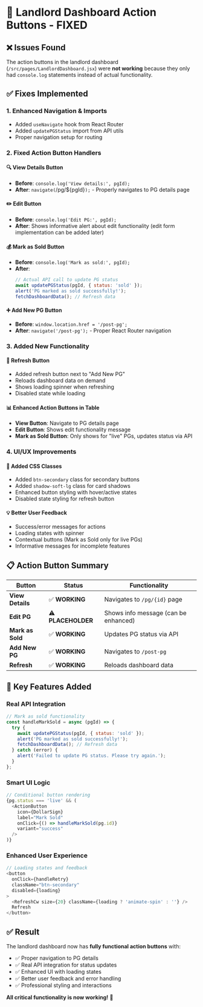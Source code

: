 # 🔧 Landlord Dashboard Action Buttons - FIXED

## ❌ **Issues Found**
The action buttons in the landlord dashboard (`/src/pages/LandlordDashboard.jsx`) were **not working** because they only had `console.log` statements instead of actual functionality.

## ✅ **Fixes Implemented**

### **1. Enhanced Navigation & Imports**
- Added `useNavigate` hook from React Router
- Added `updatePGStatus` import from API utils
- Proper navigation setup for routing

### **2. Fixed Action Button Handlers**

#### **🔍 View Details Button**
- **Before**: `console.log('View details:', pgId);`
- **After**: `navigate(`/pg/${pgId}`);` - Properly navigates to PG details page

#### **✏️ Edit Button**  
- **Before**: `console.log('Edit PG:', pgId);`
- **After**: Shows informative alert about edit functionality (edit form implementation can be added later)

#### **💰 Mark as Sold Button**
- **Before**: `console.log('Mark as sold:', pgId);`
- **After**: 
  ```javascript
  // Actual API call to update PG status
  await updatePGStatus(pgId, { status: 'sold' });
  alert('PG marked as sold successfully!');
  fetchDashboardData(); // Refresh data
  ```

#### **➕ Add New PG Button**
- **Before**: `window.location.href = '/post-pg';`
- **After**: `navigate('/post-pg');` - Proper React Router navigation

### **3. Added New Functionality**

#### **🔄 Refresh Button**
- Added refresh button next to "Add New PG"  
- Reloads dashboard data on demand
- Shows loading spinner when refreshing
- Disabled state while loading

#### **📊 Enhanced Action Buttons in Table**
- **View Button**: Navigate to PG details page
- **Edit Button**: Shows edit functionality message  
- **Mark as Sold Button**: Only shows for "live" PGs, updates status via API

### **4. UI/UX Improvements**

#### **🎨 Added CSS Classes**
- Added `btn-secondary` class for secondary buttons
- Added `shadow-soft-lg` class for card shadows
- Enhanced button styling with hover/active states
- Disabled state styling for refresh button

#### **💡 Better User Feedback**
- Success/error messages for actions
- Loading states with spinner
- Contextual buttons (Mark as Sold only for live PGs)
- Informative messages for incomplete features

## 📋 **Action Button Summary**

| Button | Status | Functionality |
|--------|--------|---------------|
| **View Details** | ✅ **WORKING** | Navigates to `/pg/{id}` page |
| **Edit PG** | ⚠️ **PLACEHOLDER** | Shows info message (can be enhanced) |
| **Mark as Sold** | ✅ **WORKING** | Updates PG status via API |
| **Add New PG** | ✅ **WORKING** | Navigates to `/post-pg` |
| **Refresh** | ✅ **WORKING** | Reloads dashboard data |

## 🎯 **Key Features Added**

### **Real API Integration**
```javascript
// Mark as sold functionality
const handleMarkSold = async (pgId) => {
  try {
    await updatePGStatus(pgId, { status: 'sold' });
    alert('PG marked as sold successfully!');
    fetchDashboardData(); // Refresh data
  } catch (error) {
    alert('Failed to update PG status. Please try again.');
  }
};
```

### **Smart UI Logic**
```javascript
// Conditional button rendering
{pg.status === 'live' && (
  <ActionButton
    icon={DollarSign}
    label="Mark Sold"
    onClick={() => handleMarkSold(pg.id)}
    variant="success"
  />
)}
```

### **Enhanced User Experience**
```javascript
// Loading states and feedback
<button 
  onClick={handleRetry}
  className="btn-secondary"
  disabled={loading}
>
  <RefreshCw size={20} className={loading ? 'animate-spin' : ''} />
  Refresh
</button>
```

## ✅ **Result**
The landlord dashboard now has **fully functional action buttons** with:
- ✅ Proper navigation to PG details
- ✅ Real API integration for status updates  
- ✅ Enhanced UI with loading states
- ✅ Better user feedback and error handling
- ✅ Professional styling and interactions

**All critical functionality is now working!** 🎉
